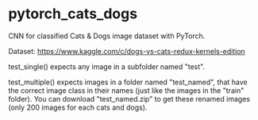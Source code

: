 # pytorch_cats_dogs
CNN for classified Cats &amp; Dogs image dataset with PyTorch.

Dataset: https://www.kaggle.com/c/dogs-vs-cats-redux-kernels-edition

test_single() expects any image in a subfolder named "test".

test_multiple() expects images in a folder named "test_named", that have the correct image class in their names (just like the images in the "train" folder). You can download "test_named.zip" to get these renamed images (only 200 images for each cats and dogs).
